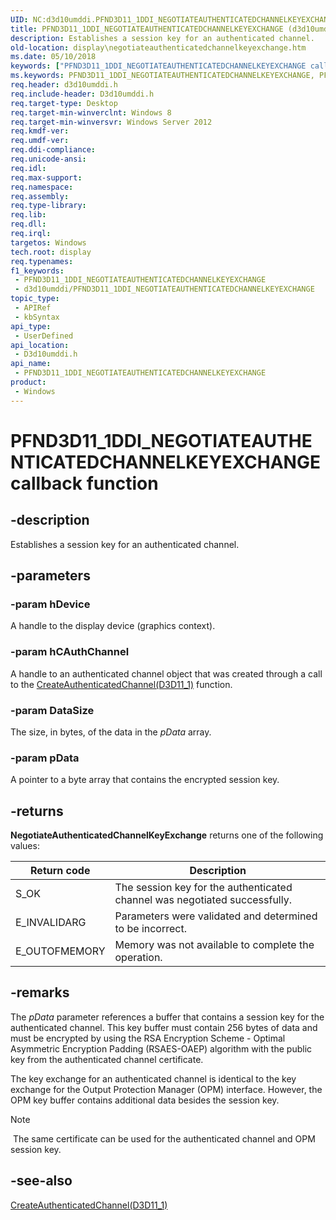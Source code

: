 ```yaml
---
UID: NC:d3d10umddi.PFND3D11_1DDI_NEGOTIATEAUTHENTICATEDCHANNELKEYEXCHANGE
title: PFND3D11_1DDI_NEGOTIATEAUTHENTICATEDCHANNELKEYEXCHANGE (d3d10umddi.h)
description: Establishes a session key for an authenticated channel.
old-location: display\negotiateauthenticatedchannelkeyexchange.htm
ms.date: 05/10/2018
keywords: ["PFND3D11_1DDI_NEGOTIATEAUTHENTICATEDCHANNELKEYEXCHANGE callback function"]
ms.keywords: PFND3D11_1DDI_NEGOTIATEAUTHENTICATEDCHANNELKEYEXCHANGE, PFND3D11_1DDI_NEGOTIATEAUTHENTICATEDCHANNELKEYEXCHANGE callback, d3d10umddi/pfnNegotiateAuthenticatedChannelKeyExchange, display.negotiateauthenticatedchannelkeyexchange, pfnNegotiateAuthenticatedChannelKeyExchange, pfnNegotiateAuthenticatedChannelKeyExchange callback function [Display Devices]
req.header: d3d10umddi.h
req.include-header: D3d10umddi.h
req.target-type: Desktop
req.target-min-winverclnt: Windows 8
req.target-min-winversvr: Windows Server 2012
req.kmdf-ver: 
req.umdf-ver: 
req.ddi-compliance: 
req.unicode-ansi: 
req.idl: 
req.max-support: 
req.namespace: 
req.assembly: 
req.type-library: 
req.lib: 
req.dll: 
req.irql: 
targetos: Windows
tech.root: display
req.typenames: 
f1_keywords:
 - PFND3D11_1DDI_NEGOTIATEAUTHENTICATEDCHANNELKEYEXCHANGE
 - d3d10umddi/PFND3D11_1DDI_NEGOTIATEAUTHENTICATEDCHANNELKEYEXCHANGE
topic_type:
 - APIRef
 - kbSyntax
api_type:
 - UserDefined
api_location:
 - D3d10umddi.h
api_name:
 - PFND3D11_1DDI_NEGOTIATEAUTHENTICATEDCHANNELKEYEXCHANGE
product:
 - Windows
---
```


# PFND3D11_1DDI_NEGOTIATEAUTHENTICATEDCHANNELKEYEXCHANGE callback function


## -description

Establishes a session key for an authenticated channel.

## -parameters

### -param hDevice

A handle to the display device (graphics context).

### -param hCAuthChannel

A handle to an authenticated channel object that was created through a call to the <a href="/windows-hardware/drivers/ddi/d3d10umddi/nc-d3d10umddi-pfnd3d11_1ddi_createauthenticatedchannel">CreateAuthenticatedChannel(D3D11_1)</a> function.

### -param DataSize

The size, in bytes, of the data in the <i>pData</i> array.

### -param pData

A pointer to a byte array that contains the encrypted session key.

## -returns

<b>NegotiateAuthenticatedChannelKeyExchange</b> returns one of the following values:

|Return code|Description|
|--- |--- |
|S_OK|The session key for the authenticated channel was negotiated successfully.|
|E_INVALIDARG|Parameters were validated and determined to be incorrect.|
|E_OUTOFMEMORY|Memory was not available to complete the operation.|

## -remarks

The <i>pData</i> parameter references a buffer that contains a session key for the authenticated channel. This key buffer must contain 256 bytes of data and must be encrypted by using the RSA Encryption Scheme - Optimal Asymmetric Encryption Padding (RSAES-OAEP) algorithm with the public key from the authenticated channel certificate.

The key exchange for an authenticated channel is identical to the key exchange for the Output Protection Manager (OPM) interface. However,  the OPM key buffer contains additional data besides the session key.  

> [!NOTE]
> The same certificate can be used for the authenticated channel and OPM session key.

## -see-also

<a href="/windows-hardware/drivers/ddi/d3d10umddi/nc-d3d10umddi-pfnd3d11_1ddi_createauthenticatedchannel">CreateAuthenticatedChannel(D3D11_1)</a>

